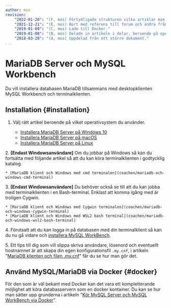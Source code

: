 ```yaml
---
author: mos
revision:
    "2022-01-20": "(F, mos) Förtydligade strukturen vilka artiklar man skall jobba i."
    "2021-12-21": "(E, mos) Bort med referens till forum och ändra från MySQL till MariaDB och workbench i egen artikel samt flytta Windows terminaler till egna artiklar."
    "2019-01-09": "(C, mos) Lade till Docker."
    "2019-01-08": "(B, mos) Delade in artikeln i delar, beroende på operativsystem."
    "2018-03-20": "(A, mos) Uppdelad från ett större dokument."
...
```

MariaDB Server och MySQL Workbench
==================================

Du vill installera databasen MariaDB tillsammans med desktopklienten MySQL Workbench och terminalklienten.



Installation {#installation}
----------------------------------

1. Välj rätt artikel beroende på vilket operativsystem du använder.

    * [Installera MariaDB Server på Windows 10](kunskap/installera-mariadb-server-pa-windows-10)
    * [Installera MariaDB Server på macOS](kunskap/installera-mariadb-server-pa-macos)
    * [Installera MariaDB Server på Linux](kunskap/installera-mariadb-server-pa-linux)


2\. **[Endast Windowsanvändare]** Om du jobbar på Windows så kan du fortsätta med följande artikel så att du kan köra terminalklienten i godtycklig katalog.

    * [MariaDB klient och Windows med cmd terminalen](coachen/mariadb-och-windows-cmd-terminal)

3\. **[Endast Windowsanvändare]** Du behöver också se till att du kan jobba med terminalklienten i en Bash-terminal. Enklast att komma igång med är troligen Cygwin.

    * [MariaDB klient och Windows med Cygwin terminalen](coachen/mariadb-och-windows-cygwin-terminal)
    * [MariaDB klient och Windows med WSL2 bash terminal](coachen/mariadb-och-windows-wsl2-bash-terminal)

4\. Förutsatt att du kan logga in på databasen med din terminalklient så kan du nu gå vidare och [installera MySQL WorkBench](kunskap/installera-mysql-workbench).

5\. Ett tips till dig som vill slippa skriva användare, lösenord och eventuellt hostnamnet är att skapa din egen konfigurationsfil `.my.cnf`, i artikeln "[MariaDB klienten och filen .my.cnf](coachen/mariadb-klient-och-my-cnf)" får du se hur man gör det.



Använd MySQL/MariaDB via Docker {#docker}
----------------------------------

För den som är väl bekant med Docker kan det vara ett kompletterande möjlighet att köra databasservern som en docker kontainer. Du kan se hur man sätter upp grunderna i artikeln "[Kör MySQL Server och MySQL WorkBench via Docker](kunskap/kor-mysql-server-och-mysql-workbench-via-docker)".
